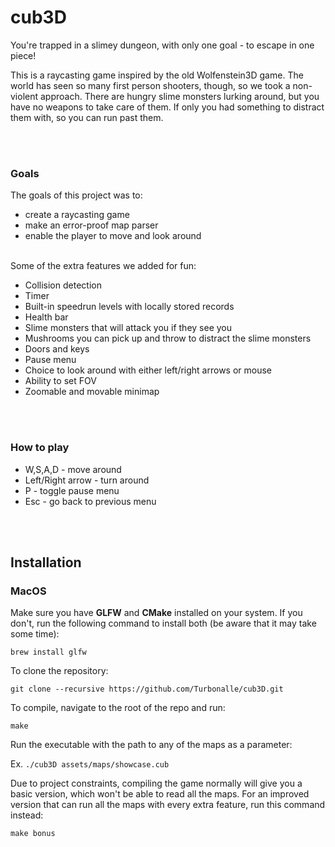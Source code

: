 # cub3D

You're trapped in a slimey dungeon, with only one goal - to escape in one piece!

This is a raycasting game inspired by the old Wolfenstein3D game. The world has seen so many first person shooters, though, so we took a non-violent approach. There are hungry slime monsters lurking around, but you have no weapons to take care of them. If only you had something to distract them with, so you can run past them.

<br><br>

### Goals

The goals of this project was to:
- create a raycasting game
- make an error-proof map parser
- enable the player to move and look around
<br><br>

Some of the extra features we added for fun:
- Collision detection
- Timer
- Built-in speedrun levels with locally stored records
- Health bar
- Slime monsters that will attack you if they see you
- Mushrooms you can pick up and throw to distract the slime monsters
- Doors and keys
- Pause menu
- Choice to look around with either left/right arrows or mouse
- Ability to set FOV
- Zoomable and movable minimap

<br><br>

### How to play

- W,S,A,D - move around
- Left/Right arrow - turn around
- P - toggle pause menu
- Esc - go back to previous menu

<br><br>

## Installation

### MacOS

Make sure you have **GLFW** and **CMake** installed on your system. If you don't, run the following command to install both (be aware that it may take some time):

`brew install glfw`

To clone the repository:

`git clone --recursive https://github.com/Turbonalle/cub3D.git`

To compile, navigate to the root of the repo and run:

`make`

Run the executable with the path to any of the maps as a parameter:

Ex.
`./cub3D assets/maps/showcase.cub`

Due to project constraints, compiling the game normally will give you a basic version, which won't be able to read all the maps. For an improved version that can run all the maps with every extra feature, run this command instead:

`make bonus`
